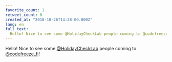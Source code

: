 ```yaml
---
favorite_count: 1
retweet_count: 0
created_at: "2018-10-26T14:28:00.000Z"
lang: en
full_text:
  Hello! Nice to see some @HolidayCheckLab people coming to @codefreeze_fi!
---
```


Hello! Nice to see some [@HolidayCheckLab](https://twitter.com/HolidayCheckLab)
people coming to [@codefreeze_fi](https://twitter.com/codefreeze_fi)!
